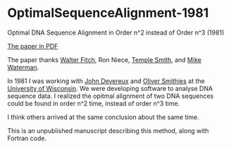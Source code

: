 # OptimalSequenceAlignment-1981
Optimal DNA Sequence Alignment in Order n^2 instead of Order n^3 (1981)

[The paper in PDF](https://github.com/PaulHaeberli/OptimalSequenceAlignment-1981/blob/main/OptimalSequenceAlignment_1981.pdf)

The paper thanks [Walter Fitch](https://en.wikipedia.org/wiki/Walter_M._Fitch), Ron Niece, [Temple Smith](https://en.wikipedia.org/wiki/Temple_F._Smith), and [Mike Waterman](https://en.wikipedia.org/wiki/Michael_Waterman).

In 1981 I was working with [John Devereux](https://search.library.wisc.edu/digital/AQJKMSRSDFDTNP8Q) and [Oliver Smithies](https://en.wikipedia.org/wiki/Oliver_Smithies) at the [University of Wisconsin](https://www.wisc.edu/). We were
developing software to analyse DNA sequence data. I realized the opitmal alignment of two DNA sequences
could be found in order n^2 time, instead of order n^3 time.

I think others arrived at the same conclusion about the same time.

This is an unpublished manuscript describing this method, along with Fortran code.
